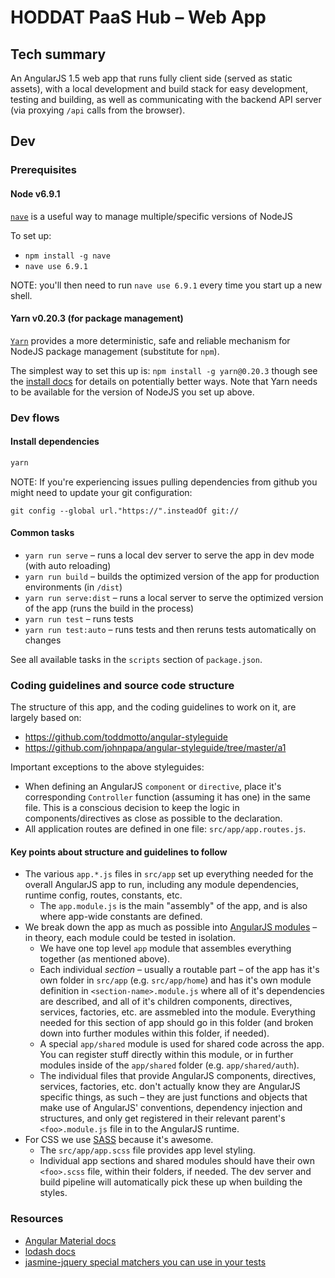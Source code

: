 # HODDAT PaaS Hub – Web App

## Tech summary

An AngularJS 1.5 web app that runs fully client side (served as static assets), with a local development and build stack for easy development, testing and building, as well as communicating with the backend API server (via proxying `/api` calls from the browser).

## Dev

### Prerequisites

#### Node v6.9.1

[`nave`](https://github.com/isaacs/nave) is a useful way to manage multiple/specific versions of NodeJS

To set up:
- `npm install -g nave`
- `nave use 6.9.1`

NOTE: you'll then need to run `nave use 6.9.1` every time you start up a new shell.

#### Yarn v0.20.3 (for package management)

[`Yarn`](https://yarnpkg.com) provides a more deterministic, safe and reliable mechanism for NodeJS package management (substitute for `npm`).

The simplest way to set this up is: `npm install -g yarn@0.20.3` though see the [install docs](https://yarnpkg.com/en/docs/install) for details on potentially better ways. Note that Yarn needs to be available for the version of NodeJS you set up above.

### Dev flows

#### Install dependencies

```bash
yarn
```

NOTE: If you're experiencing issues pulling dependencies from github you might need to update your git configuration:
```
git config --global url."https://".insteadOf git://
```

#### Common tasks

- `yarn run serve` – runs a local dev server to serve the app in dev mode (with auto reloading)
- `yarn run build` – builds the optimized version of the app for production environments (in `/dist`)
- `yarn run serve:dist` – runs a local server to serve the optimized version of the app (runs the build in the process)
- `yarn run test` – runs tests
- `yarn run test:auto` – runs tests and then reruns tests automatically on changes

See all available tasks in the `scripts` section of `package.json`.

### Coding guidelines and source code structure

The structure of this app, and the coding guidelines to work on it, are largely based on:

- https://github.com/toddmotto/angular-styleguide
- https://github.com/johnpapa/angular-styleguide/tree/master/a1

Important exceptions to the above styleguides:

- When defining an AngularJS `component` or `directive`, place it's corresponding `Controller` function (assuming it has one) in the same file. This is a conscious decision to keep the logic in components/directives as close as possible to the declaration.
- All application routes are defined in one file: `src/app/app.routes.js`.

#### Key points about structure and guidelines to follow

- The various `app.*.js` files in `src/app` set up everything needed for the overall AngularJS app to run, including any module dependencies, runtime config, routes, constants, etc.
  - The `app.module.js` is the main "assembly" of the app, and is also where app-wide constants are defined.
- We break down the app as much as possible into [AngularJS modules](https://docs.angularjs.org/guide/module) – in theory, each module could be tested in isolation.
  - We have one top level `app` module that assembles everything together (as mentioned above).
  - Each individual _section_ – usually a routable part – of the app has it's own folder in `src/app` (e.g. `src/app/home`) and has it's own module definition in `<section-name>.module.js` where all of it's dependencies are described, and all of it's children components, directives, services, factories, etc. are assmebled into the module. Everything needed for this section of app should go in this folder (and broken down into further modules within this folder, if needed).
  - A special `app/shared` module is used for shared code across the app. You can register stuff directly within this module, or in further modules inside of the `app/shared` folder (e.g. `app/shared/auth`).
  - The individual files that provide AngularJS components, directives, services, factories, etc. don't actually know they are AngularJS specific things, as such – they are just functions and objects that make use of AngularJS' conventions, dependency injection and structures, and only get registered in their relevant parent's `<foo>.module.js` file in to the AngularJS runtime.
- For CSS we use [SASS](http://sass-lang.com/) because it's awesome.
  - The `src/app/app.scss` file provides app level styling.
  - Individual app sections and shared modules should have their own `<foo>.scss` file, within their folders, if needed. The dev server and build pipeline will automatically pick these up when building the styles.

### Resources

- [Angular Material docs](https://material.angularjs.org/1.1.3/)
- [lodash docs](https://lodash.com/docs/4.17.4)
- [jasmine-jquery special matchers you can use in your tests](https://github.com/velesin/jasmine-jquery)
